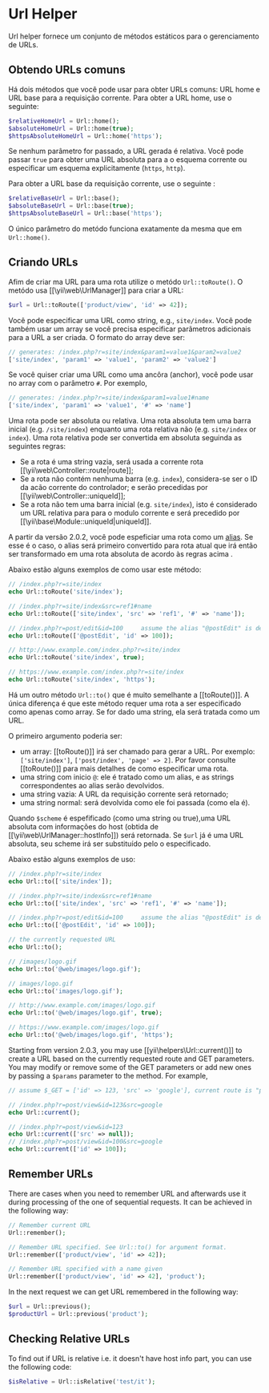 Url Helper
==========

Url helper fornece um conjunto de métodos estáticos para o gerenciamento de URLs.


## Obtendo URLs comuns <span id="getting-common-urls"></span>

Há dois métodos que você pode usar para obter URLs comuns: URL home e URL base para a requisição corrente. Para obter a URL home, use o seguinte:

```php
$relativeHomeUrl = Url::home();
$absoluteHomeUrl = Url::home(true);
$httpsAbsoluteHomeUrl = Url::home('https');
```

Se nenhum parâmetro for passado, a URL gerada é relativa. Você pode passar `true` para obter uma URL absoluta para a o esquema corrente ou especificar um esquema explicitamente (`https`, `http`).

Para obter a URL base da requisição corrente, use o seguinte :
 
```php
$relativeBaseUrl = Url::base();
$absoluteBaseUrl = Url::base(true);
$httpsAbsoluteBaseUrl = Url::base('https');
```

O único parâmetro do metódo funciona exatamente da mesma que em  `Url::home()`.


## Criando URLs <span id="creating-urls"></span>

Afim de criar ma URL para uma rota utilize o metódo `Url::toRoute()`. O metódo usa [[\yii\web\UrlManager]] para criar a URL:

```php
$url = Url::toRoute(['product/view', 'id' => 42]);
```
 
Você pode especificar uma URL como string, e.g., `site/index`. Você pode também usar um array se você precisa especificar parâmetros adicionais para a URL a ser criada. O formato do array deve ser:

```php
// generates: /index.php?r=site/index&param1=value1&param2=value2
['site/index', 'param1' => 'value1', 'param2' => 'value2']
```

Se você quiser criar uma URL como uma ancôra (anchor), você pode usar no array com o parâmetro `#`. Por exemplo,

```php
// generates: /index.php?r=site/index&param1=value1#name
['site/index', 'param1' => 'value1', '#' => 'name']
```

Uma rota pode ser absoluta ou relativa. Uma rota absoluta tem uma barra inicial (e.g. `/site/index`) enquanto uma rota relativa não (e.g. `site/index` or `index`). Uma rota relativa pode ser convertida em absoluta seguinda as seguintes regras:

- Se a rota é uma string vazia, será usada a corrente rota [[\yii\web\Controller::route|route]];
- Se a rota não contém nenhuma barra (e.g. `index`), considera-se ser o ID da acão corrente do controlador;
  e serão precedidas por [[\yii\web\Controller::uniqueId]];
- Se a rota não tem uma barra inicial (e.g. `site/index`), isto é considerado um URL relativa para para o modulo corrente
  e será precedido por [[\yii\base\Module::uniqueId|uniqueId]].
  
A partir da versão 2.0.2, você pode espeficiar uma rota como um [alias](concept-aliases.md). Se esse é o caso,
o alias será primeiro convertido para rota atual que irá então ser transformado em uma rota absoluta de acordo
às regras acima .

Abaixo estão alguns exemplos de como usar este método:

```php
// /index.php?r=site/index
echo Url::toRoute('site/index');

// /index.php?r=site/index&src=ref1#name
echo Url::toRoute(['site/index', 'src' => 'ref1', '#' => 'name']);

// /index.php?r=post/edit&id=100     assume the alias "@postEdit" is defined as "post/edit"
echo Url::toRoute(['@postEdit', 'id' => 100]);

// http://www.example.com/index.php?r=site/index
echo Url::toRoute('site/index', true);

// https://www.example.com/index.php?r=site/index
echo Url::toRoute('site/index', 'https');
```

Há um outro método `Url::to()` que é muito semelhante a [[toRoute()]]. A única diferença é que este método requer uma rota a ser especificado como apenas como array. Se for dado uma string, ela será tratada como um URL.

O primeiro argumento poderia ser:
         
- um array: [[toRoute()]]  irá ser chamado para gerar a URL. Por exemplo:
  `['site/index']`, `['post/index', 'page' => 2]`. Por favor consulte [[toRoute()]] para mais detalhes de como especificar uma rota.
- uma string com inicio `@`: ele é tratado como um alias, e as strings correspondentes ao alias serão devolvidos.
- uma string vazia: A URL da requisição corrente será retornado;
- uma string normal: será devolvida como ele foi passada (como ela é).

Quando `$scheme` é espefificado (como uma string ou true),uma URL absoluta com informações do host (obtida de
[[\yii\web\UrlManager::hostInfo]]) será retornada. Se `$url` já é uma URL absoluta, seu scheme
irá ser substituído pelo o especificado.

Abaixo estão alguns exemplos de uso:

```php
// /index.php?r=site/index
echo Url::to(['site/index']);

// /index.php?r=site/index&src=ref1#name
echo Url::to(['site/index', 'src' => 'ref1', '#' => 'name']);

// /index.php?r=post/edit&id=100     assume the alias "@postEdit" is defined as "post/edit"
echo Url::to(['@postEdit', 'id' => 100]);

// the currently requested URL
echo Url::to();

// /images/logo.gif
echo Url::to('@web/images/logo.gif');

// images/logo.gif
echo Url::to('images/logo.gif');

// http://www.example.com/images/logo.gif
echo Url::to('@web/images/logo.gif', true);

// https://www.example.com/images/logo.gif
echo Url::to('@web/images/logo.gif', 'https');
```

Starting from version 2.0.3, you may use [[yii\helpers\Url::current()]] to create a URL based on the currently
requested route and GET parameters. You may modify or remove some of the GET parameters or add new ones by
passing a `$params` parameter to the method. For example,

```php
// assume $_GET = ['id' => 123, 'src' => 'google'], current route is "post/view"

// /index.php?r=post/view&id=123&src=google
echo Url::current();

// /index.php?r=post/view&id=123
echo Url::current(['src' => null]);
// /index.php?r=post/view&id=100&src=google
echo Url::current(['id' => 100]);
```


## Remember URLs <span id="remember-urls"></span>

There are cases when you need to remember URL and afterwards use it during processing of the one of sequential requests.
It can be achieved in the following way:
 
```php
// Remember current URL 
Url::remember();

// Remember URL specified. See Url::to() for argument format.
Url::remember(['product/view', 'id' => 42]);

// Remember URL specified with a name given
Url::remember(['product/view', 'id' => 42], 'product');
```

In the next request we can get URL remembered in the following way:

```php
$url = Url::previous();
$productUrl = Url::previous('product');
```
                        
## Checking Relative URLs <span id="checking-relative-urls"></span>

To find out if URL is relative i.e. it doesn't have host info part, you can use the following code:
                             
```php
$isRelative = Url::isRelative('test/it');
```
